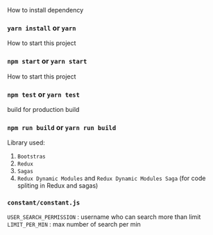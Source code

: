How to install dependency

### `yarn install` or `yarn`

How to start this project

### `npm start` or `yarn start`

How to start this project

### `npm test` or `yarn test`

build for production build

### `npm run build` or `yarn run build`

Library used:

1. `Bootstras`
2. `Redux`
3. `Sagas`
4. `Redux Dynamic Modules` and `Redux Dynamic Modules Saga` (for code spliting in Redux and sagas)

### `constant/constant.js`

`USER_SEARCH_PERMISSION` : username who can search more than limit
`LIMIT_PER_MIN` : max number of search per min
